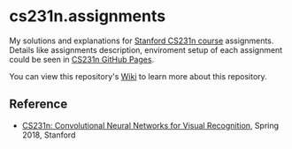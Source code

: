# cs231n.assignments

My solutions and explanations for [Stanford CS231n course](http://cs231n.stanford.edu/) assignments. Details like assignments description, enviroment setup of each assignment could be seen in [CS231n GitHub Pages](http://cs231n.github.io/).

You can view this repository's [Wiki](https://github.com/ECer23/cs231n.assignments/wiki) to learn more about this repository.

## Reference

* [CS231n: Convolutional Neural Networks for Visual Recognition](http://cs231n.stanford.edu/), Spring 2018, Stanford